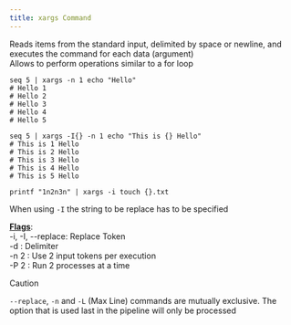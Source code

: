 ```yaml
---
title: xargs Command
---
```


Reads items from the standard input, delimited by space or newline, and executes the command for each data (argument)  
Allows to perform operations similar to a for loop

````shell
seq 5 | xargs -n 1 echo "Hello"
# Hello 1  
# Hello 2  
# Hello 3  
# Hello 4  
# Hello 5

seq 5 | xargs -I{} -n 1 echo "This is {} Hello"
# This is 1 Hello  
# This is 2 Hello  
# This is 3 Hello  
# This is 4 Hello  
# This is 5 Hello

printf "1n2n3n" | xargs -i touch {}.txt
````

When using `-I` the string to be replace has to be specified

**<u>Flags</u>**:  
-i, -I, --replace:  Replace Token  
-d : Delimiter  
-n 2 : Use 2 input tokens per execution  
-P 2 : Run 2 processes at a time

> [!CAUTION]
> `--replace`, `-n` and `-L` (Max Line) commands are mutually exclusive. The option that is used last in the pipeline will only be processed
